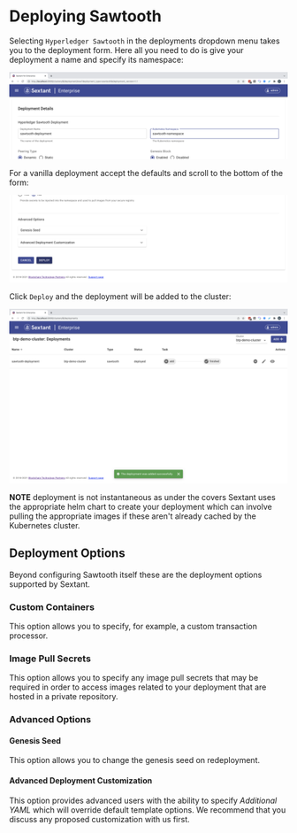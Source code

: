 # Deploying Sawtooth

Selecting `Hyperledger Sawtooth` in the deployments dropdown menu takes you to
the deployment form. Here all you need to do is give your deployment a name
and specify its namespace:

![Sextant Deployments Sawtooth Form](../../images/sextant-deployments-sawtooth-form.png)

For a vanilla deployment accept the defaults and scroll to the bottom of the form:

![Sextant Deployments Sawtooth Deploy](../../images/sextant-deployments-sawtooth-deploy.png)

Click `Deploy` and the deployment will be added to the cluster:

![Sextant Deployments Sawtooth Added](../../images/sextant-deployments-sawtooth-added.png)

__NOTE__ deployment is not instantaneous as under the covers Sextant uses the
appropriate helm chart to create your deployment which can involve pulling the
appropriate images if these aren't already cached by the Kubernetes cluster.

## Deployment Options

Beyond configuring Sawtooth itself these are the deployment options supported by
Sextant.

### Custom Containers

This option allows you to specify, for example, a custom transaction processor.

### Image Pull Secrets

This option allows you to specify any image pull secrets that may be required in
order to access images related to your deployment that are hosted in a private
repository.

### Advanced Options

#### Genesis Seed

This option allows you to change the genesis seed on redeployment.

#### Advanced Deployment Customization

This option provides advanced users with the ability to specify
_Additional YAML_ which will override default template options. We recommend
that you discuss any proposed customization with us first.
